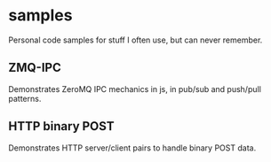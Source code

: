 # samples

Personal code samples for stuff I often use, but can never remember.

## ZMQ-IPC ##

Demonstrates ZeroMQ IPC mechanics in js, in pub/sub and push/pull patterns.

## HTTP binary POST ##

Demonstrates HTTP server/client pairs to handle binary POST data.
